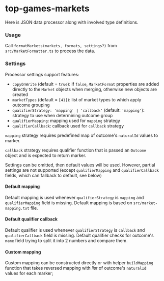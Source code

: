 # top-games-markets
Here is JSON data processor along with involved type definitions.

### Usage
Call `formatMarkets(markets, formats, settings?)` from `src/MarketFormatter.ts` to process the data.

### Settings
Processor settings support features:
 + `copyOnWrite` (default = `true`): if `false`, `MarketFormat` properties are added directly to the `Market` objects when merging, otherwise new objects are created
 + `marketTypes` (default = `[41]`): list of market types to which apply outcome grouping
 + `qualifierStrategy: 'mapping' | 'callback'` (default: `'mapping'`): strategy to use when determining outcome group
 + `qualifierMapping`: mapping used for `mapping` strategy
 + `qualifierCallback`: callback used for `callback` strategy

`mapping` strategy requires predefined map of outcome's `naturalId` values to marker.

`callback` strategy requires qualifier function that is passed an `Outcome` object and is expected to return marker.
 
Settings can be omitted, then default values will be used. However, partial settings are not supported (except `qualifierMapping` and `qualifierCallback` fields, which can fallback to default, see below)

#### Default mapping
Default mapping is used whenever `qualifierStrategy` is `mapping` and `qualifierMapping` field is missing.
Default mapping is based on `src/market-mapping.txt` file.

#### Default qualifier callback
Default qualifier is used whenever `qualifierStrategy` is `callback` and `qualifierCallback` field is missing.
Default qualifier checks for outcome's `name` field trying to split it into 2 numbers and compare them.
  
#### Custom mapping
Custom mapping can be constructed directly or with helper `buildMapping` function that takes reversed mapping with *list* of outcome's `naturalId` values for each marker;
